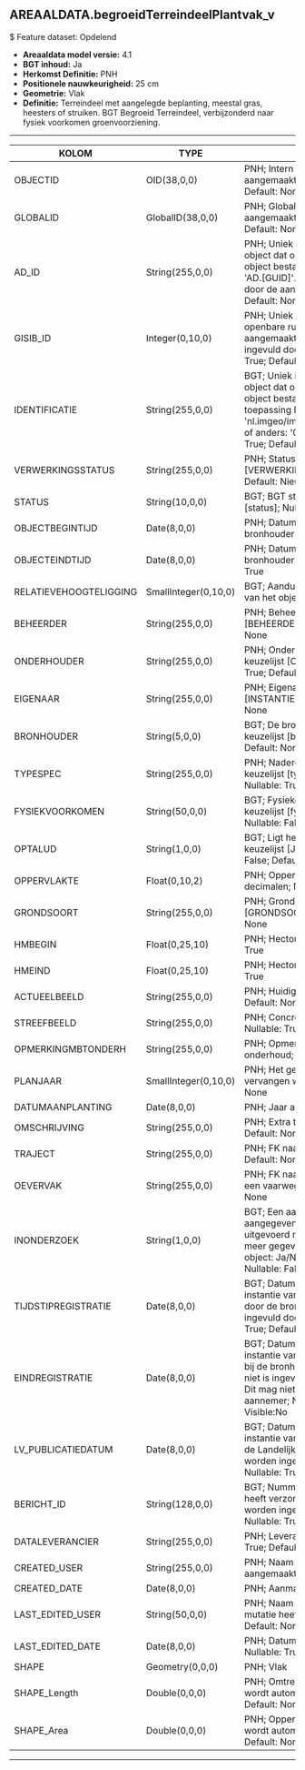 ## AREAALDATA.begroeidTerreindeelPlantvak_v

$ Feature dataset: Opdelend


* __Areaaldata model versie:__ 4.1
* __BGT inhoud:__ Ja
* __Herkomst Definitie:__ PNH
* __Positionele nauwkeurigheid:__ 25 cm
* __Geometrie:__ Vlak
* __Definitie:__ Terreindeel met aangelegde beplanting, meestal gras, heesters of struiken. BGT Begroeid Terreindeel, verbijzonderd naar fysiek voorkomen groenvoorziening. 

***

|KOLOM                             |TYPE          	          |DEFINITIE|
|------                            |----          	          |-----    |
|OBJECTID                          |OID(38,0,0)               |PNH; Intern ArcGIS Identificatienummer, aangemaakt door ArcGIS; Nullable: False; Default: None|
|GLOBALID                          |GlobalID(38,0,0)          |PNH; Global Unique Identifier,  aangemaakt door ArcGIS; Nullable: False; Default: None|
|AD_ID                             |String(255,0,0)           |PNH; Uniek identificatienummer voor het object dat onveranderlijk is zolang het object bestaat in Areaaldata: in format 'AD.[GUID]'. Dit moet worden ingevuld door de aannemer; Nullable: False; Default: None|
|GISIB_ID                          |Integer(0,10,0)           |PNH; Uniek Identificatienummer beheer openbare ruimte (GISIB), wordt aangemaakt in GISIB en mag niet worden ingevuld door de aannemer; Nullable: True; Default: None|
|IDENTIFICATIE                     |String(255,0,0)           |BGT; Uniek identificatienummer voor het object dat onveranderlijk is zolang het object bestaat: bevat indien van toepassing BGT/IMKL ID in format 'nl.imgeo/imkl.bronhouderscode.LokaalID' of anders: '00000'.LokaalID; Nullable: True; Default: None|
|VERWERKINGSSTATUS                 |String(255,0,0)           |PNH; Status van de gegevens; keuzelijst [VERWERKINGSSTATUS]; Nullable: False; Default: Nieuw|
|STATUS                            |String(10,0,0)            |BGT; BGT status van het object; keuzelijst [status]; Nullable: False; Default: bestaand|
|OBJECTBEGINTIJD                   |Date(8,0,0)               |PNH; Datum waarop het object bij de bronhouder is ontstaan; Nullable: True|
|OBJECTEINDTIJD                    |Date(8,0,0)               |PNH; Datum waarop het object bij de bronhouder niet meer geldig is; Nullable: True|
|RELATIEVEHOOGTELIGGING            |SmallInteger(0,10,0)      |BGT; Aanduiding voor de relatieve hoogte van het object; Nullable: False; Default: 0|
|BEHEERDER                         |String(255,0,0)           |PNH; Beheerder van het object; keuzelijst [BEHEERDER]; Nullable: True; Default: None|
|ONDERHOUDER                       |String(255,0,0)           |PNH; Onderhouder van het object; keuzelijst [ONDERHOUDER]; Nullable: True; Default: None|
|EIGENAAR                          |String(255,0,0)           |PNH; Eigenaar van het object; keuzelijst [INSTANTIE]; Nullable: True; Default: None|
|BRONHOUDER                        |String(5,0,0)             |BGT; De bronhoudercode van het object; keuzelijst [bronhouder]; Nullable: False; Default: None|
|TYPESPEC                          |String(255,0,0)           |PNH; Nadere typering van het object; keuzelijst [typeSpecBTDPlantvak]; Nullable: True; Default: None|
|FYSIEKVOORKOMEN                   |String(50,0,0)            |BGT; Fysieke omschrijving van het object; keuzelijst [fysiekVoorkomenBTD]; Nullable: False; Default: groenvoorziening|
|OPTALUD                           |String(1,0,0)             |BGT; Ligt het object op een talud? Ja/Nee; keuzelijst [JaNeeOnbekend]; Nullable: False; Default: None|
|OPPERVLAKTE                       |Float(0,10,2)             |PNH; Oppervlakte in m2, afgerond op 2 decimalen; Nullable: True; Default: None|
|GRONDSOORT                        |String(255,0,0)           |PNH; Grondsoort; keuzelijst [GRONDSOORT]; Nullable: True; Default: None|
|HMBEGIN                           |Float(0,25,10)            |PNH; Hectometrering begin heg; Nullable: True|
|HMEIND                            |Float(0,25,10)            |PNH; Hectometrering eind heg ; Nullable: True|
|ACTUEELBEELD                      |String(255,0,0)           |PNH; Huidige beeld; Nullable: True; Default: None|
|STREEFBEELD                       |String(255,0,0)           |PNH; Concrete visuele doelstelling; Nullable: True; Default: None|
|OPMERKINGMBTONDERH                |String(255,0,0)           |PNH; Opmerking met betrekking tot het onderhoud; Nullable: True; Default: None|
|PLANJAAR                          |SmallInteger(0,10,0)      |PNH; Het geplande jaar dat het object vervangen wordt; Nullable: True; Default: None|
|DATUMAANPLANTING                  |Date(8,0,0)               |PNH; Jaar aanplanting ; Nullable: True|
|OMSCHRIJVING                      |String(255,0,0)           |PNH; Extra toelichting ; Nullable: True; Default: None|
|TRAJECT                           |String(255,0,0)           |PNH; FK naar traject_v; Nullable: True; Default: None|
|OEVERVAK                          |String(255,0,0)           |PNH; FK naar oevervak_v; als deze aan een vaarweg ligt; Nullable: True; Default: None
|INONDERZOEK                       |String(1,0,0)             |BGT; Een aanduiding waarmee wordt aangegeven dat een onderzoek wordt uitgevoerd naar de juistheid van een of meer gegevens van het betreffende object: Ja/Nee; keuzelijst [jaNee]; Nullable: False; Default: N; Visible:No|
|TIJDSTIPREGISTRATIE               |Date(8,0,0)               |BGT; Datum en tijdstip waarop deze instantie van het object is opgenomen door de bronhouder. Dit mag niet worden ingevuld door de aannemer; Nullable: True; Default: None; Visible:No|
|EINDREGISTRATIE                   |Date(8,0,0)               |BGT; Datum en tijdstip waarop deze instantie van het object niet meer geldig is bij de bronhouder. Wanneer deze waarde niet is ingevuld is de instantie nog geldig. Dit mag niet worden ingevuld door de aannemer; Nullable: True; Default: None; Visible:No|
|LV_PUBLICATIEDATUM                |Date(8,0,0)               |BGT; Datum en tijdstip waarop deze instantie van het object is opgenomen in de Landelijke Voorziening. Dit mag niet worden ingevuld door de aannemer; Nullable: True; Default: None; Visible:No|
|BERICHT_ID                        |String(128,0,0)           |BGT; Nummer van het bericht dat PNH heeft verzonden naar LV. Dit mag niet worden ingevuld door de aannemer. Nullable: True; Default: None; Visible:No|
|DATALEVERANCIER                   |String(255,0,0)           |PNH; Leverancier van de data; Nullable: True; Default: None|
|CREATED_USER                      |String(255,0,0)           |PNH; Naam van gebruiker die de rij heeft aangemaakt; Nullable: True; Default: None|
|CREATED_DATE                      |Date(8,0,0)               |PNH; Aanmaakdatum; Nullable: True|
|LAST_EDITED_USER                  |String(50,0,0)            |PNH; Naam van gebruiker die de laatste mutatie heeft doorgevoerd; Nullable: True; Default: None|
|LAST_EDITED_DATE                  |Date(8,0,0)               |PNH; Datum van de laatste mutatie; Nullable: True|
|SHAPE                             |Geometry(0,0,0)           |PNH; Vlak|
|SHAPE_Length                      |Double(0,0,0)             |PNH; Omtrek in meters, 5 decimalen. Dit wordt automatisch gevuld; Nullable: False; Default: None|
|SHAPE_Area                        |Double(0,0,0)             |PNH; Oppervlakte in m2, 5 decimalen. Dit wordt automatisch gevuld; Nullable: False; Default: None|

***
